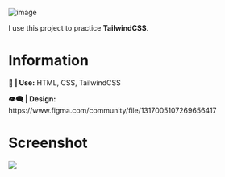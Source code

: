 ![image](https://github.com/KitoMCVN/Figma-Design-AI-Website/assets/95675413/19ee867f-7f78-43d3-852e-cd554d548619)<p>I use this project to practice <b>TailwindCSS</b>.</p>

# Information
<p><b>🧨 | Use:</b> HTML, CSS, TailwindCSS</p>
<p><b>👁‍🗨 | Design:</b> https://www.figma.com/community/file/1317005107269656417</p>

# Screenshot
<img src="https://cdn.discordapp.com/attachments/992635536198078514/1190864824838668318/Untitled-1.png?ex=65a35a4b&is=6590e54b&hm=8ae0eb22d2cffdeba13836175570c5b8c4d5ddadfcd25807a1a087ed45f4350b&">
